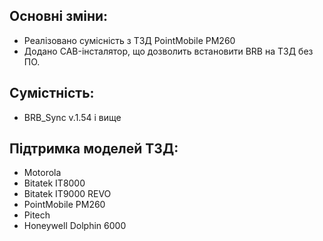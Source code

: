 ## Основні зміни:

* Реалізовано сумісність з ТЗД PointMobile PM260
* Додано CAB-інсталятор, що дозволить встановити BRB на ТЗД без ПО.

## Сумістність:

* BRB_Sync v.1.54 і вище

## Підтримка моделей ТЗД:

* Motorola 
* Bitatek IT8000
* Bitatek IT9000 REVO
* PointMobile PM260
* Pitech
* Honeywell Dolphin 6000